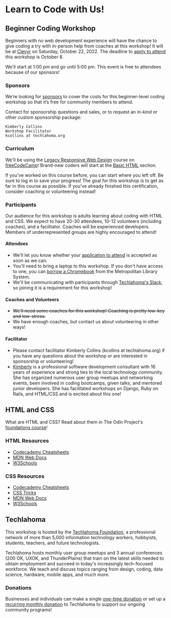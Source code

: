 # Learn to Code with Us!

## Beginner Coding Workshop

Beginners with no web development experience will have the chance to give coding a try with in-person help from coaches at this workshop! It will be at [Clevyr](https://clevyr.com/) on Saturday, October 22, 2022. The deadline to [apply to attend](https://forms.gle/zwhcyCNG3WXxtbYo6) this workshop is October 8.

We'll start at 1:00 pm and go until 5:00 pm. This event is free to attendees because of our sponsors!

### Sponsors

We’re looking for [sponsors](https://docs.google.com/document/d/1l3QvZ0DInVqpiKFsdw4L3ZinT-J4m_wL6JDDRx0uv44/) to cover the costs for this beginner-level coding workshop so that it’s free for community members to attend.

Contact for sponsorship questions and sales, or to request an in-kind or other custom sponsorship package:

```
Kimberly Collins
Workshop Facilitator
kcollins at techlahoma.org
```

### Curriculum

We'll be using the [Legacy Responsive Web Design](https://www.freecodecamp.org/learn/responsive-web-design/) course on [freeCodeCamp](https://www.freecodecamp.org/)! Brand-new coders will start at the [Basic HTML](https://www.freecodecamp.org/learn/responsive-web-design/#basic-html-and-html5) section.

If you've worked on this course before, you can start where you left off. Be sure to log in to save your progress! The goal for this workshop is to get as far in this course as possible. If you've already finished this certification, consider coaching or volunteering instead!

### Participants

Our audience for this workshop is adults learning about coding with HTML and CSS. We expect to have 20-30 attendees, 10-12 volunteers (including coaches), and a facilitator. Coaches will be experienced developers. Members of underrepresented groups are highly encouraged to attend!

#### Attendees

- We'll let you know whether your [application to attend](https://forms.gle/zwhcyCNG3WXxtbYo6) is accepted as soon as we can.
- You'll need to bring a laptop to this workshop. If you don't have access to one, you can [borrow a Chromebook](https://www.metrolibrary.org/discover/technology#computers) from the Metropolitan Library System.
- We'll be communicating with participants through [Techlahoma's Slack](https://fccokc.com/slack), so joining it is a requirement for this workshop!

#### Coaches and Volunteers

- ~~We'll need some coaches for this workshop! Coaching is pretty low-key and low-stress.~~
- We have enough coaches, but contact us about volunteering in other ways!

#### Facilitator

- Please contact facilitator Kimberly Collins (kcollins at techlahoma.org) if you have any questions about the workshop or are interested in sponsorship or volunteering!
- [Kimberly](https://www.linkedin.com/in/collins-kimberly/) is a professional software development consultant with 16 years of experience and strong ties to the local technology community. She has organized numerous user group meetups and networking events, been involved in coding bootcamps, given talks, and mentored junior developers. She has facilitated workshops on Django, Ruby on Rails, and HTML/CSS and is excited about this one!

## HTML and CSS

What are HTML and CSS? Read about them in The Odin Project's [foundations course](https://www.theodinproject.com/lessons/foundations-introduction-to-html-and-css)!

### HTML Resources

- [Codecademy Cheatsheets](https://www.codecademy.com/learn/learn-html/modules/learn-html-elements/cheatsheet)
- [MDN Web Docs](https://developer.mozilla.org/en-US/docs/Web/HTML)
- [W3Schools](https://www.w3schools.com/html/)

### CSS Resources

- [Codecademy Cheatsheets](https://www.codecademy.com/learn/learn-css/modules/syntax-and-selectors/cheatsheet)
- [CSS Tricks](https://css-tricks.com/)
- [MDN Web Docs](https://developer.mozilla.org/en-US/docs/Web/CSS)
- [W3Schools](https://www.w3schools.com/css/)

## Techlahoma

This workshop is hosted by the [Techlahoma Foundation](https://www.techlahoma.org/), a professional network of more than 5,000 information technology workers, hobbyists, students, teachers, and future technologists.

Techlahoma hosts monthly user group meetups and 3 annual conferences (200 OK, UXOK, and ThunderPlains) that train on the latest skills needed to obtain employment and succeed in today's increasingly tech-focused workforce. We teach and discuss topics ranging from design, coding, data science, hardware, mobile apps, and much more.

### Donations

Businesses and individuals can make a single [one-time donation](https://techlahoma.app.neoncrm.com/np/clients/techlahoma/donation.jsp?campaign=8) or set up a [recurring monthly donation](https://techlahoma.z2systems.com/donation.jsp?campaign=19) to Techlahoma to support our ongoing community programs!
